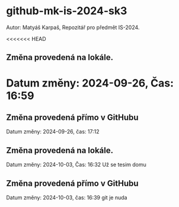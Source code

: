# github-mk-is-2024-sk3
Autor: Matyáš Karpaš, Repozitář pro předmět IS-2024.

<<<<<<< HEAD
## Změna provedená na lokále.
Datum změny: 2024-09-26, Čas: 16:59
=======
## Změna provedená přímo v GitHubu
Datum změny: 2024-09-26, čas: 17:12

## Změna provedená na lokále.
Datum změny: 2024-10-03, Čas: 16:32
Už se tesim domu

## Změna provedená přímo v GitHubu
Datum změny: 2024-10-03, čas: 16:39
git je nuda
